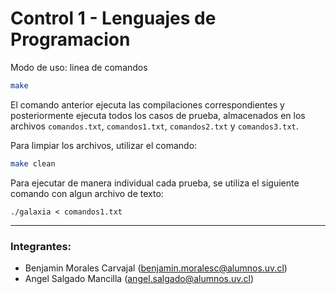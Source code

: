 # Control 1 - Lenguajes de Programacion

Modo de uso:
linea de comandos

```bash
make
```

El comando anterior ejecuta las compilaciones correspondientes y posteriormente ejecuta todos los casos de prueba, almacenados en los archivos `comandos.txt`, `comandos1.txt`, `comandos2.txt` y `comandos3.txt`.

Para limpiar los archivos, utilizar el comando:

```bash
make clean
```

Para ejecutar de manera individual cada prueba, se utiliza el siguiente comando con algun archivo de texto:

```
./galaxia < comandos1.txt
```

---

### Integrantes:

- Benjamin Morales Carvajal (benjamin.moralesc@alumnos.uv.cl)
- Angel Salgado Mancilla (angel.salgado@alumnos.uv.cl)
